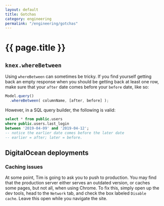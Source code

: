 ```yaml
---
layout: default
title: Gotchas
category: engineering
permalink: "/engineering/gotchas"
---
```


# {{ page.title }}

## `knex.whereBetween`

Using `whereBetween` can sometimes be tricky. If you find
yourself getting back an empty response when you should be
getting back at least one row, make sure that your `after`
date comes before your `before` date, like so:

```ts
Model.query()
  .whereBetween( columnName, [after, before] );
```

However, in a SQL query builder, the following is valid:

```sql
select * from public.users
where public.users.last_login
between '2019-04-09' and '2019-04-12';
-- notice the earlier date comes before the later date
-- earlier = after; later = before.
```

## DigitalOcean deployments

### Caching issues

At some point, Tim is going to ask you to push to
production. You may find that the production server either
serves an outdated version, or caches some pages, but not
all, when using Chrome. To fix this, simply open up the dev
tools, head to the `Network` tab, and check the box labeled
`Disable cache`. Leave this open while you navigate the
site.
